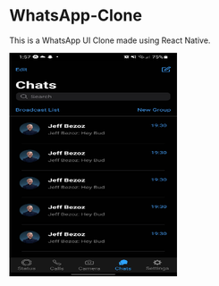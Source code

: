 # WhatsApp-Clone

This is a WhatsApp UI Clone made using React Native.

<img src="https://github.com/Sooryasanand/WhatsApp-Clone/blob/master/assets/screenshot/whatsapp-screenshot.jpg" width="300" height="400">
